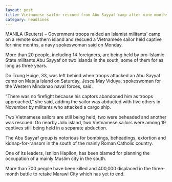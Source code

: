 ```yaml
---
layout: post
title: Vietnamese sailor rescued from Abu Sayyaf camp after nine months
category: headlines
---
```


MANILA (Reuters) – Government troops raided an Islamist militants’ camp on a remote southern island and rescued a Vietnamese sailor held captive for nine months, a navy spokeswoman said on Monday.

More than 20 people, including 14 foreigners, are being held by pro-Islamic State militants Abu Sayyaf on two islands in the south, some of them for as long as three years.

Do Trung Huige, 33, was left behind when troops attacked an Abu Sayyaf camp on Mataja island on Saturday, Jesca May Viduya, spokeswoman for the Western Mindanao naval forces, said.

“There was no firefight because his captors abandoned him as troops approached,” she said, adding the sailor was abducted with five others in November by militants who attacked a cargo ship.

Two Vietnamese sailors are still being held, two were beheaded and another was rescued. On nearby Jolo island, two Vietnamese sailors were among 19 captives still being held in a separate abduction.

The Abu Sayyaf group is notorious for bombings, beheadings, extortion and kidnap-for-ransom in the south of the mainly Roman Catholic country.

One of its leaders, Isnilon Hapilon, has been blamed for planning the occupation of a mainly Muslim city in the south.

More than 700 people have been killed and 400,000 displaced in the three-month battle to retake Marawi City which has yet to end.